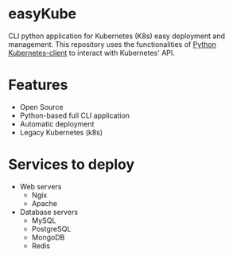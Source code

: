 # easyKube

CLI python application for Kubernetes (K8s) easy deployment and management.
This repository uses the functionalities of [Python Kubernetes-client](https://github.com/kubernetes-client/python/tree/master/kubernetes) to interact with Kubernetes' API.

# Features
- Open Source
- Python-based full CLI application
- Automatic deployment
- Legacy Kubernetes (k8s)

# Services to deploy
- Web servers
	- Ngix
	- Apache
- Database servers
	- MySQL
	- PostgreSQL
	- MongoDB
	- Redis